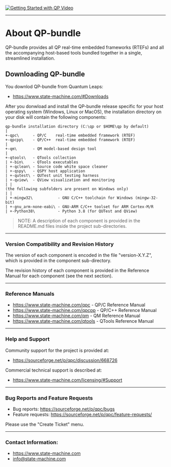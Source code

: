 [![Getting Started with QP Video](https://www.state-machine.com/img/YT-Getting_Started_with_QP.jpg)](https://youtu.be/O7ER6_VqIH0 "Getting Started with QP")

---------------------------------------------------------------------------
# About QP-bundle
QP-bundle provides all QP real-time embedded frameworks (RTEFs) and
all the accompanying host-based tools bundled together in a single,
streamlined installation.

## Downloading QP-bundle
You downlod QP-bundle from Quantum Leaps:

- https://www.state-machine.com/#Downloads


After you donwload and install the QP-bundle release specific for your
host operating system (Windows, Linux or MacOS), the installation
directory on your disk will contain the following components:

```
qp-bundle installation directory (C:\qp or $HOME\qp by default)
|
+-qpc\      - QP/C    real-time embedded framework (RTEF)
+-qpcpp\    - QP/C++  real-time embedded framework (RTEF)
|
+-qm\       - QM model-based design tool
|
+-qtools\   - QTools collection
| +-bin\    - QTools executables
| +-qclean\ - Source code white space cleaner
| +-qspy\   - QSPY host application
| +-qutest\ - QUTest unit testing harness
| +-qview\  - QView visualization and monitoring
| |
(the following subfolders are present on Windows only)
| |
| +-mingw32\           - GNU C/C++ toolchain for Windows (mingw-32-bit)
| +-gnu_arm-none-eabi\ - GNU-ARM C/C++ toolset for ARM Cortex-M/R
| +-Python38\          - Python 3.8 (for QUTest and QView)
```

> NOTE: A description of each component is provided in the README.md
files inside the project sub-directories.

---------------------------------------------------------------------------
### Version Compatibility and Revision History

The version of each component is encoded in the file "version-X.Y.Z",
which is provided in the component sub-directory.

The revision history of each component is provided in the Reference
Manual for each component (see the next section). 

---------------------------------------------------------------------------
### Reference Manuals
- https://www.state-machine.com/qpc     - QP/C Reference Manual
- https://www.state-machine.com/qpcpp   - QP/C++ Reference Manual
- https://www.state-machine.com/qm      - QM Reference Manual
- https://www.state-machine.com/qtools  - QTools Reference Manual

---------------------------------------------------------------------------
### Help and Support
Community support for the project is provided at:
- https://sourceforge.net/p/qpc/discussion/668726

Commercial technical support is described at:
- https://www.state-machine.com/licensing/#Support

---------------------------------------------------------------------------
### Bug Reports and Feature Requests
- Bug reports:      https://sourceforge.net/p/qpc/bugs
- Feature requests: https://sourceforge.net/p/qpc/feature-requests/

Please use the "Create Ticket" menu.

---------------------------------------------------------------------------
### Contact Information:
- https://www.state-machine.com
- info@state-machine.com

